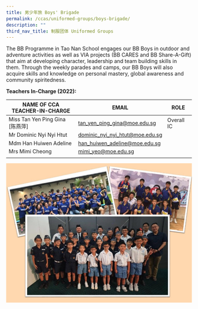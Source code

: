 ```yaml
---
title: 男少年旅 Boys' Brigade
permalink: /ccas/uniformed-groups/boys-brigade/
description: ""
third_nav_title: 制服团体 Uniformed Groups
---
```



The BB Programme in Tao Nan School engages our BB Boys in outdoor and adventure activities as well as VIA projects (BB CARES and BB Share-A-Gift) that aim at developing character, leadership and team building skills in them. Through the weekly parades and camps, our BB Boys will also acquire skills and knowledge on personal mastery, global awareness and community spiritedness.  

**Teachers In-Charge (2022):**

| NAME OF CCA<br>TEACHER-IN-CHARGE | EMAIL | ROLE |
|---|---|---|
| Miss Tan Yen Ping Gina [陈燕萍] | tan_yen_ping_gina@moe.edu.sg | Overall IC |
| Mr Dominic Nyi Nyi Htut | dominic_nyi_nyi_htut@moe.edu.sg |   |
| Mdm Han Huiwen Adeline | han_huiwen_adeline@moe.edu.sg |   |
| Mrs Mimi Cheong | mimi_yeo@moe.edu.sg |  |
| | | |

![](/images/Slide18.jpg)